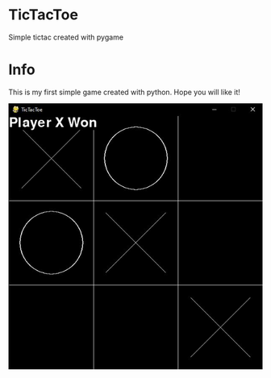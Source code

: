 # TicTacToe
Simple tictac created with pygame

# Info
This is my first simple game created with python. Hope you will like it!

![screenshot](https://github.com/jankubatt/TicTacToe/blob/main/screenshot.jpg)
